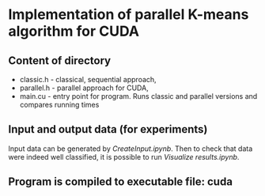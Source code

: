 # Implementation of parallel K-means algorithm for CUDA

## Content of directory
* classic.h - classical, sequential approach,
* parallel.h - parallel approach for CUDA,
* main.cu - entry point for program. Runs classic and parallel versions and compares running times

## Input and output data (for experiments)
Input data can be generated by *CreateInput.ipynb*. Then to check that data were indeed well classified, it is possible to run *Visualize results.ipynb*.

## Program is compiled to executable file: cuda